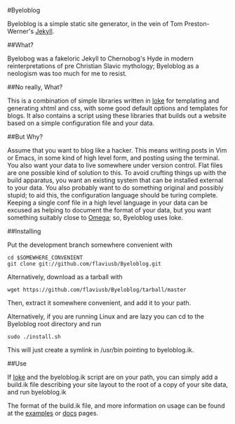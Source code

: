 #Byeloblog

Byeloblog is a simple static site generator, in the vein of Tom Preston-Werner's [Jekyll](https://github.com/mojombo/jekyll).

##What?

Byelobog was a fakeloric Jekyll to Chernobog's Hyde in modern reinterpretations of pre Christian Slavic mythology; Byeloblog as a neologism was too much for me to resist.

##No really, What?

This is a combination of simple libraries written in [Ioke](http://ioke.org) for templating and generating xhtml and css, with some good default options and templates for blogs. It also contains a script using these libraries that builds out a website based on a simple configuration file and your data.

##But Why?

Assume that you want to blog like a hacker.  This means writing posts in Vim or Emacs, in some kind of high level form, and posting using the terminal.  You also want your data to live somewhere under version control.  Flat files are one possible kind of solution to this. To avoid crufting things up with the build apparatus, you want an existing system that can be installed external to your data.  You also probably want to do something original and possibly stupid; to aid this, the configuration language should be turing complete. Keeping a single conf file in a high level language in your data can be excused as helping to document the format of your data, but you want something suitably close to [Omega](http://flaviusb.net/2011/01/08/%CE%A9.html); so, Byeloblog uses Ioke.

##Installing

Put the development branch somewhere convenient with

    cd $SOMEWHERE_CONVENIENT
    git clone git://github.com/flaviusb/Byeloblog.git

Alternatively, download as a tarball with

    wget https://github.com/flaviusb/Byeloblog/tarball/master

Then, extract it somewhere convenient, and add it to your path.


Alternatively, if you are running Linux and are lazy you can cd to the Byeloblog root directory and run

    sudo ./install.sh

This will just create a symlink in /usr/bin pointing to byeloblog.ik.

##Use

If [Ioke](http://ioke.org) and the byeloblog.ik script are on your path, you can simply add a build.ik file describing your site layout to the root of a copy of your site data, and run
    byeloblog.ik

The format of the build.ik file, and more information on usage can be found at the [examples](http://byeloblog.net/examples "Examples") or [docs](http://byeloblog.net/documentation "Documentation") pages.
